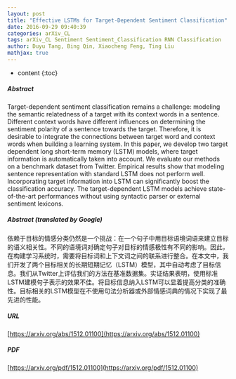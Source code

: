 ```yaml
---
layout: post
title: "Effective LSTMs for Target-Dependent Sentiment Classification"
date: 2016-09-29 09:40:39
categories: arXiv_CL
tags: arXiv_CL Sentiment Sentiment_Classification RNN Classification
author: Duyu Tang, Bing Qin, Xiaocheng Feng, Ting Liu
mathjax: true
---
```


* content
{:toc}

##### Abstract
Target-dependent sentiment classification remains a challenge: modeling the semantic relatedness of a target with its context words in a sentence. Different context words have different influences on determining the sentiment polarity of a sentence towards the target. Therefore, it is desirable to integrate the connections between target word and context words when building a learning system. In this paper, we develop two target dependent long short-term memory (LSTM) models, where target information is automatically taken into account. We evaluate our methods on a benchmark dataset from Twitter. Empirical results show that modeling sentence representation with standard LSTM does not perform well. Incorporating target information into LSTM can significantly boost the classification accuracy. The target-dependent LSTM models achieve state-of-the-art performances without using syntactic parser or external sentiment lexicons.

##### Abstract (translated by Google)
依赖于目标的情感分类仍然是一个挑战：在一个句子中用目标语境词语来建立目标的语义相关性。不同的语境词对确定句子对目标的情感极性有不同的影响。因此，在构建学习系统时，需要将目标词和上下文词之间的联系进行整合。在本文中，我们开发了两个目标相关的长期短期记忆（LSTM）模型，其中自动考虑了目标信息。我们从Twitter上评估我们的方法在基准数据集。实证结果表明，使用标准LSTM建模句子表示的效果不佳。将目标信息纳入LSTM可以显着提高分类的准确性。目标相关的LSTM模型在不使用句法分析器或外部情感词典的情况下实现了最先进的性能。

##### URL
[https://arxiv.org/abs/1512.01100](https://arxiv.org/abs/1512.01100)

##### PDF
[https://arxiv.org/pdf/1512.01100](https://arxiv.org/pdf/1512.01100)

